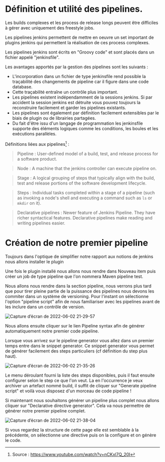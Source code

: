 # Définition et utilité des pipelines. 

Les builds complexes et les process de release longs peuvent être difficiles à gérer avec uniquement des freestyle jobs. 

Les pipelines jenkins permettent de mettre en oeuvre un set important de plugins jenkins qui permettent la réalisation de ces process complexes. 

Les pipelines jenkins sont écrits en "Groovy code" et sont placés dans un fichier appelé "jenkinsfile". 

Les avantages apportés par la gestion des pipelines sont les suivants : 

* L'incorporation dans un fichier de type jenkinsfile rend possible la traçabilité des changements de pipeline car il figure dans une code database.
* Cette traçabilité entraîne un contrôle plus important. 
* Les pipelines existent indépendamment de la sessions jenkins. Si par accident la session jenkins est détruite vous pouvez toujours la reconstruire facilement et garder les pipelines existants.
* Les pipelines sont également par définition facilement extensibles par le biais de plugin ou de librairies partagées. 
* Du fait d'être issu d'un langage de programmation les jenkinsfile supporte des éléments logiques comme les conditions, les boules et les exécutions parallèles.

Définitions liées aux pipelines[^1] : 

> Pipeline : User-defined model of a build, test, and release process for a software product.

> Node : A machine that the jenkins controller can execute pipeline on.

> Stage : A logical grouping of steps that typically align with the build, test and release portions of the software development lifecycle.

> Steps : Individual tasks completed within a stage of a pipeline (such as invoking a node's shell and executing a command such as `ls` or `mkdir` on it).

> Declarative pipelines : Newer feature of Jenkins Pipeline. They have richer syntactical features. Declarative pipelines make reading and writing pipelines easier. 

[^1]: Source : https://www.youtube.com/watch?v=nCKxl7Q_20I

# Création de notre premier pipeline

Toujours dans l'optique de simplifier notre rapport aux notions de jenkins nous allons installer le plugin 

Une fois le plugin installé nous allons nous rendre dans Nouveau item puis créer un job de type pipeline que l'on nommera Maven pipeline test. 

Nous allons nous rendre dans la section pipeline, nous verrons plus tard que pour tirer pleine partie de la puissance des pipelines nous devons les commiter dans un système de versioning. Pour l'instant on sélectionne l'option "pipeline script" afin de nous familiariser avec les pipelines avant de  les inclure dans un contrôle de version. 

![Capture d’écran de 2022-06-02 21-29-57](https://user-images.githubusercontent.com/98811386/171723256-e838b3ae-0aeb-4cc6-8030-50b2992b7e03.png)

Nous allons ensuite cliquer sur le lien Pipeline syntax afin de générer automatiquement notre premier code pipeline. 

Lorsque vous arrivez sur le pipeline generator vous allez dans un premier temps entre dans le snippet generator. Ce snippet generator vous permet de générer facilement des steps particuliers (cf définition du step plus haut). 

![Capture d’écran de 2022-06-02 21-35-26](https://user-images.githubusercontent.com/98811386/171723863-746bcbe0-b945-4606-b184-923065a35900.png)

Le menu déroulant fourni la liste des steps disponibles, puis il faut ensuite configurer selon le step ce que l'on veut. La en l'occurrence je veux archiver un artefact nommé build, il suffit de cliquer sur "Generate pipeline script" et voilà vous disposez d'un morceau de code pipeline !

Si maintenant nous souhaitons générer un pipeline plus complet nous allons cliquer sur "Declarative directive generator". Cela va nous permettre de générer notre premier pipeline complet. 

![Capture d’écran de 2022-06-02 21-38-04](https://user-images.githubusercontent.com/98811386/171724262-308c195a-185d-404f-9b57-10d2c3113428.png)

Si vous regardez la structure de cette page elle est semblable à la précédente, on sélectionne une directive puis on la configure et on génère le code. 



